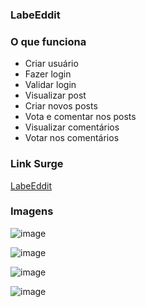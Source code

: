

### LabeEddit

### O que funciona
- Criar usuário
- Fazer login
- Validar login
- Visualizar post
- Criar novos posts
- Vota e comentar nos posts
- Visualizar comentários
- Votar nos comentários

### Link Surge 
[LabeEddit](http://labeeddit-jp.surge.sh)
### Imagens


![image](https://user-images.githubusercontent.com/62079201/95036363-1319f600-069e-11eb-85e4-ebd58f086402.png)

![image](https://user-images.githubusercontent.com/62079201/95036375-1e6d2180-069e-11eb-92d9-cf9aec7366bb.png)

![image](https://user-images.githubusercontent.com/62079201/95036290-d51cd200-069d-11eb-9acd-439925ff1162.png)

![image](https://user-images.githubusercontent.com/62079201/95036266-c33b2f00-069d-11eb-95fd-223817b01236.png)



